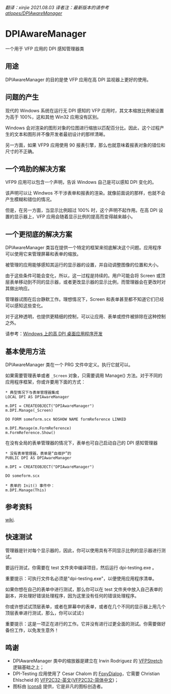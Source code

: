 _翻译：xinjie   2021.08.03_
_译者注：最新版本的请参考 [atlopes/DPIAwareManager](https://github.com/atlopes/DPIAwareManager)_

# DPIAwareManager

一个用于 VFP 应用的 DPI 感知管理器类

## 用途

DPIAwareManager 的目的是使 VFP 应用在高 DPI 监视器上更好的使用。

## 问题的产生

现代的 Windows 系统在运行无 DPI 感知的 VFP 应用时，其文本缩放比例被设置为高于 100%，这和其他 Win32 应用没有区别。

Windows 会对渲染的图形对象的位图进行缩放以匹配百分比。因此，这个过程产生的文本和图形并不像开发者最初设计的那样清晰。

另一方面，如果 VFP9 应用使用 90 报表引擎，那么也就意味着报表对象的错位和尺寸的不正确。

## 一个鸡肋的解决方案

VFP9 应用可以包含一个声明，告诉 Windows 自己是可以感知 DPI 变化的。

该声明可以让 Windwos 不干涉表单和报表的渲染。就像前面说的那样，也就不会产生模糊和错位的情况。

但是，在另一方面，当显示比例超过 100% 时，这个声明不起作用。在高 DPI 设置的显示器上，VFP 应用会随着显示比例的提高而变得越来越小。

## 一个更彻底的解决方案

DPIAwareManager 类旨在提供一个特定的框架来彻底解决这个问题。应用程序可以使用它来管理屏幕和表单的缩放。

被管理的应用能够感知其运行的显示器的设置，并自动调整图像的位置和大小。

由于这些条件可能会变化，所以，这一过程是持续的。用户可能会将 Screen 或顶层表单移动到不同的显示器，或者更改显示器的显示比例，而管理器会在更改时对其做出响应。

管理器试图在后台静默工作。理想情况下，Screen 和表单甚至都不知道它们已经可以感知这些变化。

对于这种透明，也提供更精细的控制，可以让应用、表单或控件被排除在这种控制之外。

请参考：[Windows 上的高 DPI 桌面应用程序开发](https://docs.microsoft.com/zh-cn/windows/win32/hidpi/high-dpi-desktop-application-development-on-windows)

## 基本使用方法

DPIAwareManager 类在一个 PRG 文件中定义。执行它就可以。

如果需要管理表单或者 `_Screen` 对象，只需要调用 Manage() 方法。对于不同的应用程序框架，你或许要用下面的方式：

```foxpro
* 典型情况下与表单管理器集成
LOCAL DPI AS DPIAwareManager

m.DPI = CREATEOBJECT("DPIAwareManager")
m.DPI.Manage(_Screen)

DO FORM someform.scx NOSHOW NAME formReference LINKED

m.DPI.Manage(m.FormReference)
m.FormReference.Show()
```

在没有全局的表单管理器的情况下，表单也可自己启动自己的 DPI 感知管理器

```foxpro
* 没有表单管理器，表单是“自维护”的
PUBLIC DPI AS DPIAwareManager

m.DPI = CREATEOBJECT("DPIAwareManager")

DO someform.scx

* 表单的 Init() 事件中：
m.DPI.Manage(This)
```

## 参考资料

[wiki](https://github.com/atlopes/DPIAwareManager/wiki).

## 快速测试

管理器是针对每个显示器的，因此，你可以使用具有不同显示比例的显示器进行测试。

要运行测试，你需要在 test 文件夹中编译项目，然后运行 dpi-testing.exe 。

重要提示：可执行文件名必须是"dpi-testing.exe"，以便使用应用程序清单。

如果你想在自己的表单中进行测试，那么你可以在 test 文件夹中放入自己表单的副本，并处理好错误处理程序，因为这里没有任何的错误处理程序。

你或许想试试顶层表单，或者在屏幕中的表单，或者在几个不同的显示器上用几个顶层表单进行测试，那么，你可以试试:)

重要提示：这是一项正在进行的工作。它并没有进行过更全面的测试。你需要做好备份工作，以免发生意外！

## 鸣谢

- DPIAwareManager 类中的缩放器是建立在 Irwin Rodriguez 的 [VFPStretch](https://github.com/Irwin1985/VFPStretch) 逻辑基础之上；
- DPI-Testing 应用使用了 Cesar Chalom 的 [FoxyDialog](http://vfpimaging.blogspot.com/2020/06/foxydialogs-v10-going-much-forward-with.html)，它需要 Christian Ehlscheid 的 [VFP2C32-英文](https://github.com/ChristianEhlscheid/vfp2c32)([VFP2C32-简体中文](https://github.com/vfp9/vfp2c32))；
- 图标由 [Icons8](https://icons8.com/) 提供，它是非凡的图标创造者。
